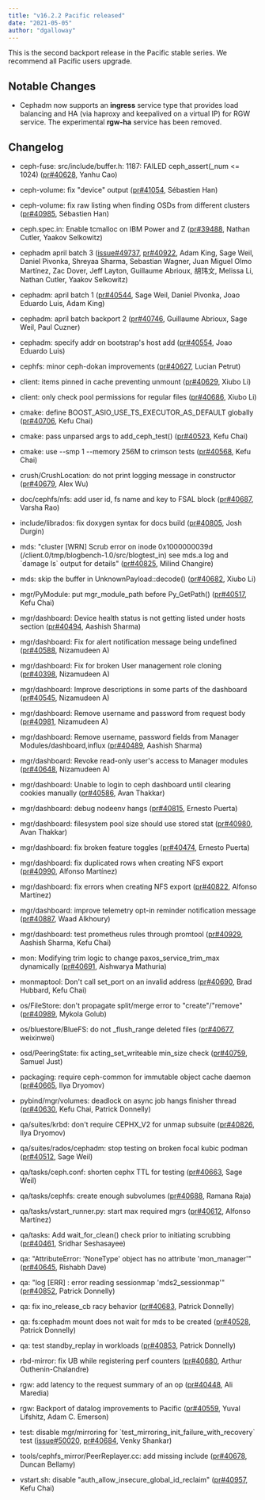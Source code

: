 ```yaml
---
title: "v16.2.2 Pacific released"
date: "2021-05-05"
author: "dgalloway"
---
```


This is the second backport release in the Pacific stable series. We recommend all Pacific users upgrade.

  
  

## Notable Changes

- Cephadm now supports an **ingress** service type that provides load balancing and HA (via haproxy and keepalived on a virtual IP) for RGW service. The experimental **rgw-ha** service has been removed.
    

  
  

## Changelog

- ceph-fuse: src/include/buffer.h: 1187: FAILED ceph\_assert(\_num <= 1024) ([pr#40628](https://github.com/ceph/ceph/pull/40628), Yanhu Cao)
    
- ceph-volume: fix "device" output ([pr#41054](https://github.com/ceph/ceph/pull/41054), Sébastien Han)
    
- ceph-volume: fix raw listing when finding OSDs from different clusters ([pr#40985](https://github.com/ceph/ceph/pull/40985), Sébastien Han)
    
- ceph.spec.in: Enable tcmalloc on IBM Power and Z ([pr#39488](https://github.com/ceph/ceph/pull/39488), Nathan Cutler, Yaakov Selkowitz)
    
- cephadm april batch 3 ([issue#49737](http://tracker.ceph.com/issues/49737), [pr#40922](https://github.com/ceph/ceph/pull/40922), Adam King, Sage Weil, Daniel Pivonka, Shreyaa Sharma, Sebastian Wagner, Juan Miguel Olmo Martínez, Zac Dover, Jeff Layton, Guillaume Abrioux, 胡玮文, Melissa Li, Nathan Cutler, Yaakov Selkowitz)
    
- cephadm: april batch 1 ([pr#40544](https://github.com/ceph/ceph/pull/40544), Sage Weil, Daniel Pivonka, Joao Eduardo Luis, Adam King)
    
- cephadm: april batch backport 2 ([pr#40746](https://github.com/ceph/ceph/pull/40746), Guillaume Abrioux, Sage Weil, Paul Cuzner)
    
- cephadm: specify addr on bootstrap's host add ([pr#40554](https://github.com/ceph/ceph/pull/40554), Joao Eduardo Luis)
    
- cephfs: minor ceph-dokan improvements ([pr#40627](https://github.com/ceph/ceph/pull/40627), Lucian Petrut)
    
- client: items pinned in cache preventing unmount ([pr#40629](https://github.com/ceph/ceph/pull/40629), Xiubo Li)
    
- client: only check pool permissions for regular files ([pr#40686](https://github.com/ceph/ceph/pull/40686), Xiubo Li)
    
- cmake: define BOOST\_ASIO\_USE\_TS\_EXECUTOR\_AS\_DEFAULT globally ([pr#40706](https://github.com/ceph/ceph/pull/40706), Kefu Chai)
    
- cmake: pass unparsed args to add\_ceph\_test() ([pr#40523](https://github.com/ceph/ceph/pull/40523), Kefu Chai)
    
- cmake: use --smp 1 --memory 256M to crimson tests ([pr#40568](https://github.com/ceph/ceph/pull/40568), Kefu Chai)
    
- crush/CrushLocation: do not print logging message in constructor ([pr#40679](https://github.com/ceph/ceph/pull/40679), Alex Wu)
    
- doc/cephfs/nfs: add user id, fs name and key to FSAL block ([pr#40687](https://github.com/ceph/ceph/pull/40687), Varsha Rao)
    
- include/librados: fix doxygen syntax for docs build ([pr#40805](https://github.com/ceph/ceph/pull/40805), Josh Durgin)
    
- mds: "cluster \[WRN\] Scrub error on inode 0x1000000039d (/client.0/tmp/blogbench-1.0/src/blogtest\_in) see mds.a log and \`damage ls\` output for details" ([pr#40825](https://github.com/ceph/ceph/pull/40825), Milind Changire)
    
- mds: skip the buffer in UnknownPayload::decode() ([pr#40682](https://github.com/ceph/ceph/pull/40682), Xiubo Li)
    
- mgr/PyModule: put mgr\_module\_path before Py\_GetPath() ([pr#40517](https://github.com/ceph/ceph/pull/40517), Kefu Chai)
    
- mgr/dashboard: Device health status is not getting listed under hosts section ([pr#40494](https://github.com/ceph/ceph/pull/40494), Aashish Sharma)
    
- mgr/dashboard: Fix for alert notification message being undefined ([pr#40588](https://github.com/ceph/ceph/pull/40588), Nizamudeen A)
    
- mgr/dashboard: Fix for broken User management role cloning ([pr#40398](https://github.com/ceph/ceph/pull/40398), Nizamudeen A)
    
- mgr/dashboard: Improve descriptions in some parts of the dashboard ([pr#40545](https://github.com/ceph/ceph/pull/40545), Nizamudeen A)
    
- mgr/dashboard: Remove username and password from request body ([pr#40981](https://github.com/ceph/ceph/pull/40981), Nizamudeen A)
    
- mgr/dashboard: Remove username, password fields from Manager Modules/dashboard,influx ([pr#40489](https://github.com/ceph/ceph/pull/40489), Aashish Sharma)
    
- mgr/dashboard: Revoke read-only user's access to Manager modules ([pr#40648](https://github.com/ceph/ceph/pull/40648), Nizamudeen A)
    
- mgr/dashboard: Unable to login to ceph dashboard until clearing cookies manually ([pr#40586](https://github.com/ceph/ceph/pull/40586), Avan Thakkar)
    
- mgr/dashboard: debug nodeenv hangs ([pr#40815](https://github.com/ceph/ceph/pull/40815), Ernesto Puerta)
    
- mgr/dashboard: filesystem pool size should use stored stat ([pr#40980](https://github.com/ceph/ceph/pull/40980), Avan Thakkar)
    
- mgr/dashboard: fix broken feature toggles ([pr#40474](https://github.com/ceph/ceph/pull/40474), Ernesto Puerta)
    
- mgr/dashboard: fix duplicated rows when creating NFS export ([pr#40990](https://github.com/ceph/ceph/pull/40990), Alfonso Martínez)
    
- mgr/dashboard: fix errors when creating NFS export ([pr#40822](https://github.com/ceph/ceph/pull/40822), Alfonso Martínez)
    
- mgr/dashboard: improve telemetry opt-in reminder notification message ([pr#40887](https://github.com/ceph/ceph/pull/40887), Waad Alkhoury)
    
- mgr/dashboard: test prometheus rules through promtool ([pr#40929](https://github.com/ceph/ceph/pull/40929), Aashish Sharma, Kefu Chai)
    
- mon: Modifying trim logic to change paxos\_service\_trim\_max dynamically ([pr#40691](https://github.com/ceph/ceph/pull/40691), Aishwarya Mathuria)
    
- monmaptool: Don't call set\_port on an invalid address ([pr#40690](https://github.com/ceph/ceph/pull/40690), Brad Hubbard, Kefu Chai)
    
- os/FileStore: don't propagate split/merge error to "create"/"remove" ([pr#40989](https://github.com/ceph/ceph/pull/40989), Mykola Golub)
    
- os/bluestore/BlueFS: do not \_flush\_range deleted files ([pr#40677](https://github.com/ceph/ceph/pull/40677), weixinwei)
    
- osd/PeeringState: fix acting\_set\_writeable min\_size check ([pr#40759](https://github.com/ceph/ceph/pull/40759), Samuel Just)
    
- packaging: require ceph-common for immutable object cache daemon ([pr#40665](https://github.com/ceph/ceph/pull/40665), Ilya Dryomov)
    
- pybind/mgr/volumes: deadlock on async job hangs finisher thread ([pr#40630](https://github.com/ceph/ceph/pull/40630), Kefu Chai, Patrick Donnelly)
    
- qa/suites/krbd: don't require CEPHX\_V2 for unmap subsuite ([pr#40826](https://github.com/ceph/ceph/pull/40826), Ilya Dryomov)
    
- qa/suites/rados/cephadm: stop testing on broken focal kubic podman ([pr#40512](https://github.com/ceph/ceph/pull/40512), Sage Weil)
    
- qa/tasks/ceph.conf: shorten cephx TTL for testing ([pr#40663](https://github.com/ceph/ceph/pull/40663), Sage Weil)
    
- qa/tasks/cephfs: create enough subvolumes ([pr#40688](https://github.com/ceph/ceph/pull/40688), Ramana Raja)
    
- qa/tasks/vstart\_runner.py: start max required mgrs ([pr#40612](https://github.com/ceph/ceph/pull/40612), Alfonso Martínez)
    
- qa/tasks: Add wait\_for\_clean() check prior to initiating scrubbing ([pr#40461](https://github.com/ceph/ceph/pull/40461), Sridhar Seshasayee)
    
- qa: "AttributeError: 'NoneType' object has no attribute 'mon\_manager'" ([pr#40645](https://github.com/ceph/ceph/pull/40645), Rishabh Dave)
    
- qa: "log \[ERR\] : error reading sessionmap 'mds2\_sessionmap'" ([pr#40852](https://github.com/ceph/ceph/pull/40852), Patrick Donnelly)
    
- qa: fix ino\_release\_cb racy behavior ([pr#40683](https://github.com/ceph/ceph/pull/40683), Patrick Donnelly)
    
- qa: fs:cephadm mount does not wait for mds to be created ([pr#40528](https://github.com/ceph/ceph/pull/40528), Patrick Donnelly)
    
- qa: test standby\_replay in workloads ([pr#40853](https://github.com/ceph/ceph/pull/40853), Patrick Donnelly)
    
- rbd-mirror: fix UB while registering perf counters ([pr#40680](https://github.com/ceph/ceph/pull/40680), Arthur Outhenin-Chalandre)
    
- rgw: add latency to the request summary of an op ([pr#40448](https://github.com/ceph/ceph/pull/40448), Ali Maredia)
    
- rgw: Backport of datalog improvements to Pacific ([pr#40559](https://github.com/ceph/ceph/pull/40559), Yuval Lifshitz, Adam C. Emerson)
    
- test: disable mgr/mirroring for \`test\_mirroring\_init\_failure\_with\_recovery\` test ([issue#50020](http://tracker.ceph.com/issues/50020), [pr#40684](https://github.com/ceph/ceph/pull/40684), Venky Shankar)
    
- tools/cephfs\_mirror/PeerReplayer.cc: add missing include ([pr#40678](https://github.com/ceph/ceph/pull/40678), Duncan Bellamy)
    
- vstart.sh: disable "auth\_allow\_insecure\_global\_id\_reclaim" ([pr#40957](https://github.com/ceph/ceph/pull/40957), Kefu Chai)
